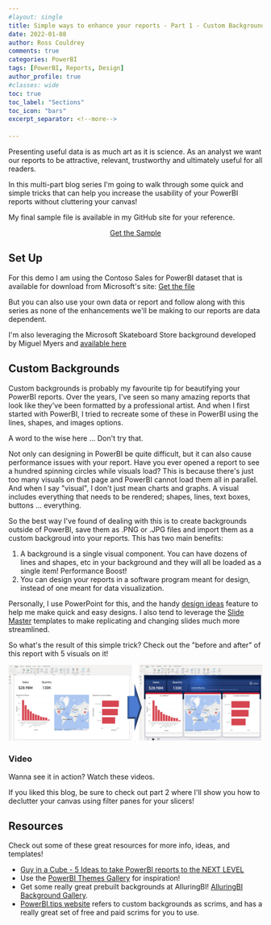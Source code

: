 ```yaml
---
#layout: single
title: Simple ways to enhance your reports - Part 1 - Custom Backgrounds
date: 2022-01-08
author: Ross Couldrey
comments: true
categories: PowerBI
tags: [PowerBI, Reports, Design]
author_profile: true
#classes: wide
toc: true
toc_label: "Sections"
toc_icon: "bars"
excerpt_separator: <!--more-->

---
```


Presenting useful data is as much art as it is science.  As an analyst we want our reports to be attractive, relevant, trustworthy and ultimately useful for all readers.
<!--more-->
In this multi-part blog series I'm going to walk through some quick and simple tricks that can help you increase the usability of your PowerBI reports without cluttering your canvas! 

My final sample file is available in my GitHub site for your reference.

<div style="text-align: center;">
<a href = "https://github.com/rosscouldrey/PBIDemos/blob/main/Report%20Design/NextLevelReport.pbix" class="btn btn--success">Get the Sample</a>
</div>

## Set Up
For this demo I am using the Contoso Sales for PowerBI dataset that is available for download from Microsoft's site:
<a href = "https://www.microsoft.com/en-us/download/details.aspx?id=46801" class="btn btn--info"> Get the file </a>

But you can also use your own data or report and follow along with this series as none of the enhancements we'll be making to our reports are data dependent.

I'm also leveraging the Microsoft Skateboard Store background developed by Miguel Myers and [available here](https://alluringanalytics.files.wordpress.com/2019/12/sales-sample-bg.pptx?force_download=true)

## Custom Backgrounds

Custom backgrounds is probably my favourite tip for beautifying your PowerBI reports.  Over the years, I've seen so many amazing reports that look like they've been formatted by a professional artist.  And when I first started with PowerBI, I tried to recreate some of these in PowerBI using the lines, shapes, and images options.  

A word to the wise here ... Don't try that.  

Not only can designing in PowerBI be quite difficult, but it can also cause performance issues with your report.  Have you ever opened a report to see a hundred spinning circles while visuals load?  This is because there's just too many visuals on that page and PowerBI cannot load them all in parallel.  And when I say "visual", I don't just mean charts and graphs.  A visual includes everything that needs to be rendered; shapes, lines, text boxes, buttons ... everything.

So the best way I've found of dealing with this is to create backgrounds outside of PowerBI, save them as .PNG or .JPG files and import them as a custom backgroud into your reports.  This has two main benefits:
1. A background is a single visual component.  You can have dozens of lines and shapes, etc in your background and they will all be loaded as a single item!  Performance Boost!
2. You can design your reports in a software program meant for design, instead of one meant for data visualization.

Personally, I use PowerPoint for this, and the handy [design ideas](https://support.microsoft.com/en-us/office/video-get-design-ideas-for-slides-6f0ec776-cc58-4d0c-baab-051ba837b7a0) feature to help me make quick and easy designs.  I also tend to leverage the [Slide Master](https://support.microsoft.com/en-us/office/what-is-a-slide-master-b9abb2a0-7aef-4257-a14e-4329c904da54) templates to make replicating and changing slides much more streamlined.

So what's the result of this simple trick?  Check out the "before and after" of this report with 5 visuals on it!

![ReportBeforeAfter](\assets\images\Report%20Tips%20and%20Tricks\PBI_addedBG_example.png)

### Video

Wanna see it in action?  Watch these videos.

<insert videos>

If you liked this blog, be sure to check out part 2 where I'll show you how to declutter your canvas using filter panes for your slicers!

## Resources

Check out some of these great resources for more info, ideas, and templates!

- [Guy in a Cube - 5 Ideas to take PowerBI reports to the NEXT LEVEL](https://www.youtube.com/watch?v=k9LGRfREuIk)
- Use the [PowerBI Themes Gallery](https://community.powerbi.com/t5/Themes-Gallery/bd-p/ThemesGallery) for inspiration!
- Get some really great prebuilt backgrounds at AlluringBI! [AlluringBI Background Gallery](https://alluringbi.com/gallery/).
- [PowerBI.tips website](https://powerbi.tips/tools/scrims/) refers to custom backgrounds as scrims, and has a really great set of free and paid scrims for you to use.